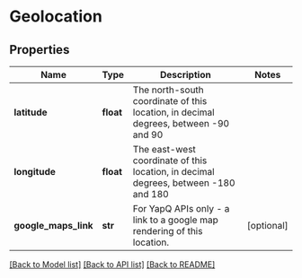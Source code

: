 # Geolocation

## Properties
Name | Type | Description | Notes
------------ | ------------- | ------------- | -------------
**latitude** | **float** | The north-south coordinate of this location, in decimal degrees, between -90 and 90 | 
**longitude** | **float** | The east-west coordinate of this location, in decimal degrees, between -180 and 180 | 
**google_maps_link** | **str** | For YapQ APIs only  - a link to a google map rendering of this location. | [optional] 

[[Back to Model list]](../README.md#documentation-for-models) [[Back to API list]](../README.md#documentation-for-api-endpoints) [[Back to README]](../README.md)



